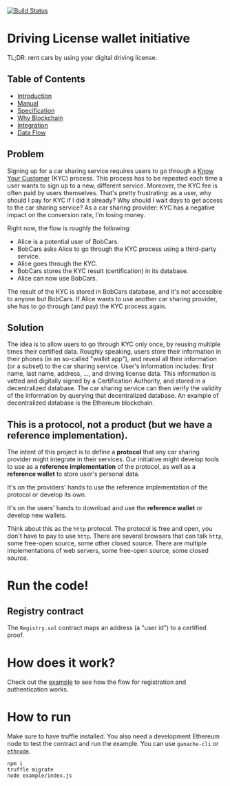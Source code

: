 [![Build Status](https://travis-ci.org/urbi-mobility/contracts.svg?branch=master)](https://travis-ci.org/urbi-mobility/contracts)

# Driving License wallet initiative
TL;DR: rent cars by using your digital driving license.

## Table of Contents
- [Introduction](#problem)
- [Manual](./docs/manual.md)
- [Specification](./docs/specification.md)
- [Why Blockchain](./docs/why-blockchain.md)
- [Integration](./docs/integration.md)
- [Data Flow](./docs/data-flow.md)

## Problem
Signing up for a car sharing service requires users to go through a [Know Your Customer](https://en.wikipedia.org/wiki/Know_your_customer) (KYC) process. This process has to be repeated each time a user wants to sign up to a new, different service. Moreover, the KYC fee is often paid by users themselves. That's pretty frustrating: as a user, why should I pay for KYC if I did it already? Why should I wait days to get access to the car sharing service? As a car sharing provider: KYC has a negative impact on the conversion rate, I'm losing money.

Right now, the flow is roughly the following:
- Alice is a potential user of BobCars.
- BobCars asks Alice to go through the KYC process using a third-party service.
- Alice goes through the KYC.
- BobCars stores the KYC result (certification) in its database.
- Alice can now use BobCars.

The result of the KYC is stored in BobCars database, and it's not accessible to anyone but BobCars. If Alice wants to use another car sharing provider, she has to go through (and pay) the KYC process again.

## Solution
The idea is to allow users to go through KYC only once, by reusing multiple times their certified data. Roughly speaking, users store their information in their phones (in an so-called "wallet app"), and reveal all their information (or a subset) to the car sharing service. User's information includes: first name, last name, address, ..., and driving license data. This information is vetted and digitally signed by a Certification Authority, and stored in a decentralized database. The car sharing service can then verify the validity of the information by querying that decentralized database. An example of decentralized database is the Ethereum blockchain.

## This is a protocol, not a product (but we have a reference implementation).
The intent of this project is to define a **protocol** that any car sharing provider might integrate in their services. Our initiative might develop tools to use as a **reference implementation** of the protocol, as well as a **reference wallet** to store user's personal data.

It's on the providers' hands to use the reference implementation of the protocol or develop its own.

It's on the users' hands to download and use the **reference wallet** or develop new wallets.

Think about this as the `http` protocol. The protocol is free and open, you don't have to pay to use `http`. There are several browsers that can talk `http`, some free-open source, some other closed source. There are multiple implementations of web servers, some free-open source, some closed source.

# Run the code!

## Registry contract
The `Registry.sol` contract maps an address (a "user id") to a certified proof.

# How does it work?
Check out the [example](./example/index.js) to see how the flow for registration and authentication works.

# How to run
Make sure to have truffle installed. You also need a development Ethereum node to test the contract and run the example. You can use `ganache-cli` or [`ethnode`](https://github.com/vrde/ethnode).

```
npm i
truffle migrate
node example/index.js
```

